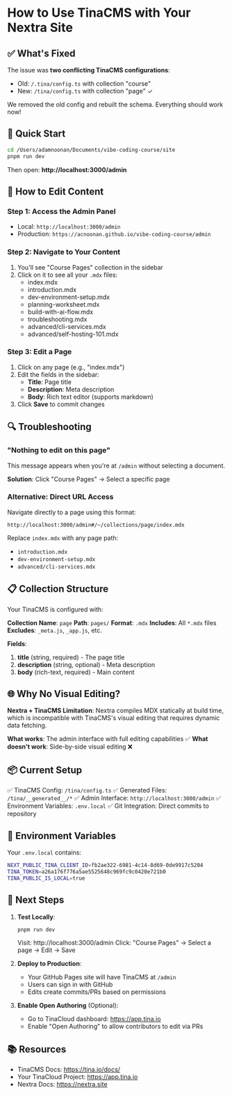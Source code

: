# How to Use TinaCMS with Your Nextra Site

## ✅ What's Fixed

The issue was **two conflicting TinaCMS configurations**:
- Old: `/.tina/config.ts` with collection "course" 
- New: `/tina/config.ts` with collection "page" ✓

We removed the old config and rebuilt the schema. Everything should work now!

## 🚀 Quick Start

```bash
cd /Users/adamnoonan/Documents/vibe-coding-course/site
pnpm run dev
```

Then open: **http://localhost:3000/admin**

## 📝 How to Edit Content

### Step 1: Access the Admin Panel
- Local: `http://localhost:3000/admin`
- Production: `https://acnoonan.github.io/vibe-coding-course/admin`

### Step 2: Navigate to Your Content
1. You'll see "Course Pages" collection in the sidebar
2. Click on it to see all your `.mdx` files:
   - index.mdx
   - introduction.mdx
   - dev-environment-setup.mdx
   - planning-worksheet.mdx
   - build-with-ai-flow.mdx
   - troubleshooting.mdx
   - advanced/cli-services.mdx
   - advanced/self-hosting-101.mdx

### Step 3: Edit a Page
1. Click on any page (e.g., "index.mdx")
2. Edit the fields in the sidebar:
   - **Title**: Page title
   - **Description**: Meta description  
   - **Body**: Rich text editor (supports markdown)
3. Click **Save** to commit changes

## 🔍 Troubleshooting

### "Nothing to edit on this page"
This message appears when you're at `/admin` without selecting a document.

**Solution**: Click "Course Pages" → Select a specific page

### Alternative: Direct URL Access
Navigate directly to a page using this format:
```
http://localhost:3000/admin#/~/collections/page/index.mdx
```

Replace `index.mdx` with any page path:
- `introduction.mdx`
- `dev-environment-setup.mdx`
- `advanced/cli-services.mdx`

## 📋 Collection Structure

Your TinaCMS is configured with:

**Collection Name**: `page`
**Path**: `pages/`
**Format**: `.mdx`
**Includes**: All `*.mdx` files
**Excludes**: `_meta.js`, `_app.js`, etc.

**Fields**:
1. **title** (string, required) - The page title
2. **description** (string, optional) - Meta description
3. **body** (rich-text, required) - Main content

## 🌐 Why No Visual Editing?

**Nextra + TinaCMS Limitation**: Nextra compiles MDX statically at build time, which is incompatible with TinaCMS's visual editing that requires dynamic data fetching.

**What works**: The admin interface with full editing capabilities ✅
**What doesn't work**: Side-by-side visual editing ❌

## 📦 Current Setup

✅ TinaCMS Config: `/tina/config.ts`
✅ Generated Files: `/tina/__generated__/*`
✅ Admin Interface: `http://localhost:3000/admin`
✅ Environment Variables: `.env.local`
✅ Git Integration: Direct commits to repository

## 🔐 Environment Variables

Your `.env.local` contains:
```bash
NEXT_PUBLIC_TINA_CLIENT_ID=fb2ae322-6981-4c14-8d69-0de9917c5204
TINA_TOKEN=a26a176f776a5ae5525648c969fc9c0420e721b0
TINA_PUBLIC_IS_LOCAL=true
```

## 🎯 Next Steps

1. **Test Locally**:
   ```bash
   pnpm run dev
   ```
   Visit: http://localhost:3000/admin
   Click: "Course Pages" → Select a page → Edit → Save

2. **Deploy to Production**:
   - Your GitHub Pages site will have TinaCMS at `/admin`
   - Users can sign in with GitHub
   - Edits create commits/PRs based on permissions

3. **Enable Open Authoring** (Optional):
   - Go to TinaCloud dashboard: https://app.tina.io
   - Enable "Open Authoring" to allow contributors to edit via PRs

## 📚 Resources

- TinaCMS Docs: https://tina.io/docs/
- Your TinaCloud Project: https://app.tina.io
- Nextra Docs: https://nextra.site

